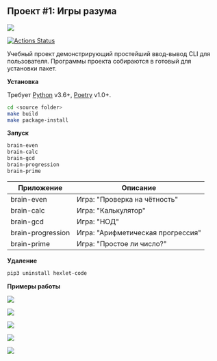 ## Проект #1: Игры разума

<a href="https://codeclimate.com/github/mr-xeroth/python-project-lvl1/maintainability"><img src="https://api.codeclimate.com/v1/badges/d549a9ed42a8bf1e1b0c/maintainability" /></a>

[![Actions Status](https://github.com/mr-xeroth/python-project-lvl1/workflows/hexlet-check/badge.svg)](https://github.com/mr-xeroth/python-project-lvl1/actions)

Учебный проект демонстрирующий простейший ввод-вывод CLI для пользователя. Программы проекта собираются в готовый для установки пакет. 

**Установка**

Требует [Python](https://www.python.org/) v3.6+, [Poetry](https://python-poetry.org/) v1.0+.

```sh
cd <source folder>
make build
make package-install
```

**Запуск**

```sh
brain-even
brain-calc
brain-gcd
brain-progression
brain-prime
```

| Приложение        | Описание                              |
|-------------------|---------------------------------------|
| brain-even        | Игра: "Проверка на чётность"          |
| brain-calc        | Игра: "Калькулятор"                   |
| brain-gcd         | Игра: "НОД"                           |
| brain-progression | Игра: "Арифметическая прогрессия"     |
| brain-prime       | Игра: "Простое ли число?"             |

**Удаление**

```sh
pip3 uninstall hexlet-code
```

**Примеры работы**

<a href="https://asciinema.org/a/461063" target="_blank"><img src="https://asciinema.org/a/461063.svg" /></a>

<a href="https://asciinema.org/a/461065" target="_blank"><img src="https://asciinema.org/a/461065.svg" /></a>

<a href="https://asciinema.org/a/461066" target="_blank"><img src="https://asciinema.org/a/461066.svg" /></a>

<a href="https://asciinema.org/a/461067" target="_blank"><img src="https://asciinema.org/a/461067.svg" /></a>

<a href="https://asciinema.org/a/461068" target="_blank"><img src="https://asciinema.org/a/461068.svg" /></a>
